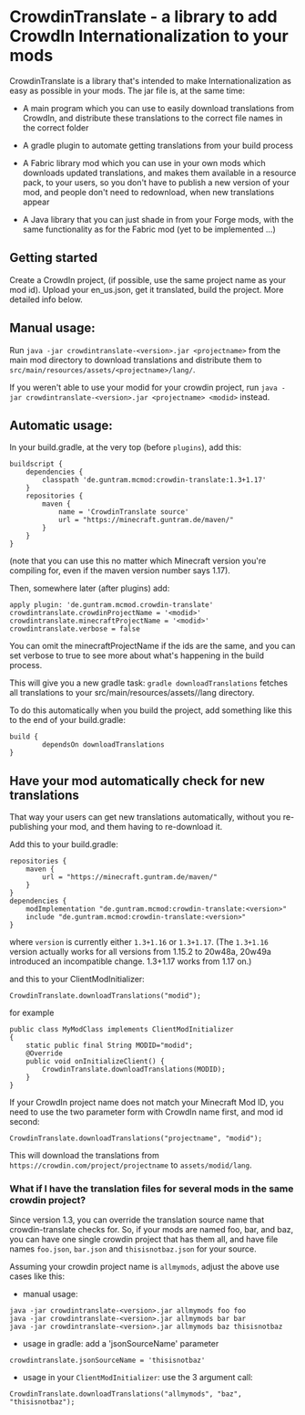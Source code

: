 CrowdinTranslate - a library to add CrowdIn Internationalization to your mods
=============================================================================

CrowdinTranslate is a library that's intended to make Internationalization as 
easy as possible in your mods. The jar file is, at the same time:

- A main program which you can use to easily download translations from
CrowdIn, and distribute these translations to the correct file names in the
correct folder

- A gradle plugin to automate getting translations from your build process

- A Fabric library mod which you can use in your own mods which downloads
updated translations, and makes them available in a resource pack, to your
users, so you don't have to publish a new version of your mod, and people
don't need to redownload, when new translations appear

- A Java library that you can just shade in from your Forge mods, with the same
functionality as for the Fabric mod (yet to be implemented ...)



## Getting started

Create a CrowdIn project, (if possible, use the same project name as your mod id).
Upload your en_us.json, get it translated, build the project. More detailed 
info below.

## Manual usage:

Run `java -jar crowdintranslate-<version>.jar <projectname>` from the main
mod directory to download translations and distribute them
to `src/main/resources/assets/<projectname>/lang/`.

If you weren't able to use your modid for your crowdin project, run
`java -jar crowdintranslate-<version>.jar <projectname> <modid>` instead.

## Automatic usage:

In your build.gradle, at the very top (before `plugins`), add this:

```
buildscript {
    dependencies {
        classpath 'de.guntram.mcmod:crowdin-translate:1.3+1.17'
    }
    repositories {
        maven {
            name = 'CrowdinTranslate source'
            url = "https://minecraft.guntram.de/maven/"
        }
    }
}
```

(note that you can use this no matter which Minecraft version you're compiling
for, even if the maven version number says 1.17).

Then, somewhere later (after plugins) add:

```
apply plugin: 'de.guntram.mcmod.crowdin-translate'
crowdintranslate.crowdinProjectName = '<modid>'
crowdintranslate.minecraftProjectName = '<modid>'
crowdintranslate.verbose = false
```

You can omit the minecraftProjectName if the ids are the same, and you can
set verbose to true to see more about what's happening in the build process.

This will give you a new gradle task: `gradle downloadTranslations` fetches 
all translations to your src/main/resources/assets/<modid>/lang directory.

To do this automatically when you build the project, add something like this
to the end of your build.gradle:

```
build {
        dependsOn downloadTranslations
}
```

## Have your mod automatically check for new translations

That way your users can get new translations automatically, without
you re-publishing your mod, and them having to re-download it.

Add this to your build.gradle:

```
repositories {
	maven {
		url = "https://minecraft.guntram.de/maven/"
	}
}
dependencies {
    modImplementation "de.guntram.mcmod:crowdin-translate:<version>"
    include "de.guntram.mcmod:crowdin-translate:<version>"
}
```

where `version` is currently either `1.3+1.16` or `1.3+1.17`.
(The `1.3+1.16` version actually works for all versions from 1.15.2 to 20w48a,
20w49a introduced an incompatible change. 1.3+1.17 works from 1.17 on.)

and this to your ClientModInitializer:

```
CrowdinTranslate.downloadTranslations("modid");
```

for example

```
public class MyModClass implements ClientModInitializer 
{
    static public final String MODID="modid";
    @Override
    public void onInitializeClient() {
        CrowdinTranslate.downloadTranslations(MODID);
    }
}
```

If your CrowdIn project name does not match your Minecraft Mod ID, you need
to use the two parameter form with CrowdIn name first, and mod id second:

```
CrowdinTranslate.downloadTranslations("projectname", "modid");
```

This will download the translations from
`https://crowdin.com/project/projectname`
to `assets/modid/lang`.

### What if I have the translation files for several mods in the same crowdin project?

Since version 1.3, you can override the translation source name that
crowdin-translate checks for. So, if your mods are named foo, bar, and baz,
you can have one single crowdin project that has them all, and have file names
`foo.json`, `bar.json` and `thisisnotbaz.json` for your source.

Assuming your crowdin project name is `allmymods`,
adjust the above use cases like this:

* manual usage:
```
java -jar crowdintranslate-<version>.jar allmymods foo foo
java -jar crowdintranslate-<version>.jar allmymods bar bar
java -jar crowdintranslate-<version>.jar allmymods baz thisisnotbaz
```

* usage in gradle: add a 'jsonSourceName' parameter

```
crowdintranslate.jsonSourceName = 'thisisnotbaz'
```

* usage in your `ClientModInitializer`: use the 3 argument call:

```
CrowdinTranslate.downloadTranslations("allmymods", "baz", "thisisnotbaz");
```
